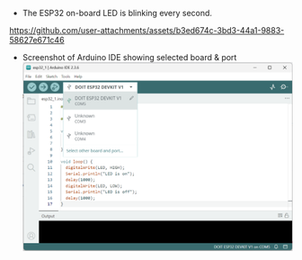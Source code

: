 - The ESP32 on-board LED is blinking every second.


https://github.com/user-attachments/assets/b3ed674c-3bd3-44a1-9883-58627e671c46




- Screenshot of Arduino IDE showing selected board & port
![Board & Port Image](https://github.com/Dayoung1231/IoT25-HW01/blob/main/board_port.png)
